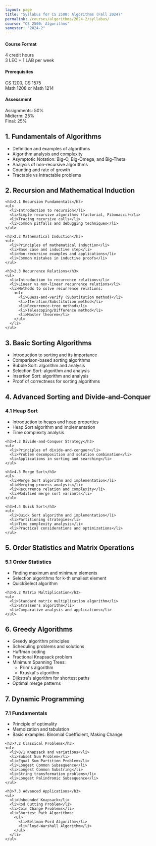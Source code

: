 ```yaml
---
layout: page
title: "Syllabus for CS 2500: Algorithms (Fall 2024)"
permalink: /courses/algorithms/2024-2/syllabus/
course: "CS 2500: Algorithms"
semester: "2024-2"
---
```


<div class="syllabus-container">
  <div class="topic-overview">
    <div class="topic-card">
      <h4>Course Format</h4>
      <p>4 credit hours<br> 3 LEC + 1 LAB per week</p>
    </div>
    <div class="topic-card">
      <h4>Prerequisites</h4>
      <p>CS 1200, CS 1575<br>Math 1208 or Math 1214</p>
    </div>
    <div class="topic-card">
      <h4>Assessment</h4>
      <p>Assignments: 50%<br>Midterm: 25%<br>Final: 25%</p>
    </div>
  </div>

  <div class="syllabus-section">
    <div class="section-header">
      <h2>1. Fundamentals of Algorithms</h2>
    </div>
    <ul>
      <li>Definition and examples of algorithms</li>
      <li>Algorithm analysis and complexity</li>
      <li>Asymptotic Notation: Big-O, Big-Omega, and Big-Theta</li>
      <li>Analysis of non-recursive algorithms</li>
      <li>Counting and rate of growth</li>
      <li>Tractable vs Intractable problems</li>
    </ul>
  </div>

  <div class="syllabus-section">
    <div class="section-header">
      <h2>2. Recursion and Mathematical Induction</h2>
    </div>
    
    <h3>2.1 Recursion Fundamentals</h3>
    <ul>
      <li>Introduction to recursion</li>
      <li>Simple recursive algorithms (factorial, Fibonacci)</li>
      <li>Tracing recursive calls</li>
      <li>Common pitfalls and debugging techniques</li>
    </ul>
    
    <h3>2.2 Mathematical Induction</h3>
    <ul>
      <li>Principles of mathematical induction</li>
      <li>Base case and inductive step</li>
      <li>Non-recursive examples and applications</li>
      <li>Common mistakes in inductive proofs</li>
    </ul>

    <h3>2.3 Recurrence Relations</h3>
    <ul>
      <li>Introduction to recurrence relations</li>
      <li>Linear vs non-linear recurrence relations</li>
      <li>Methods to solve recurrence relations:
        <ul>
          <li>Guess-and-verify (Substitution method)</li>
          <li>Iteration/Substitution method</li>
          <li>Recurrence-tree method</li>
          <li>Telescoping/Difference method</li>
          <li>Master theorem</li>
        </ul>
      </li>
    </ul>

  </div>

  <div class="syllabus-section">
    <div class="section-header">
      <h2>3. Basic Sorting Algorithms</h2>
    </div>
    <ul>
      <li>Introduction to sorting and its importance</li>
      <li>Comparison-based sorting algorithms</li>
      <li>Bubble Sort: algorithm and analysis</li>
      <li>Selection Sort: algorithm and analysis</li>
      <li>Insertion Sort: algorithm and analysis</li>
      <li>Proof of correctness for sorting algorithms</li>
    </ul>
  </div>

  <div class="syllabus-section">
    <div class="section-header">
      <h2>4. Advanced Sorting and Divide-and-Conquer</h2>
    </div>
    <h3>4.1 Heap Sort</h3>
    <ul>
      <li>Introduction to heaps and heap properties</li>
      <li>Heap Sort algorithm and implementation</li>
      <li>Time complexity analysis</li>
    </ul>

    <h3>4.2 Divide-and-Conquer Strategy</h3>
    <ul>
      <li>Principles of divide-and-conquer</li>
      <li>Problem decomposition and solution combination</li>
      <li>Applications in sorting and searching</li>
    </ul>

    <h3>4.3 Merge Sort</h3>
    <ul>
      <li>Merge Sort algorithm and implementation</li>
      <li>Merging process analysis</li>
      <li>Recurrence relation and complexity</li>
      <li>Modified merge sort variants</li>
    </ul>

    <h3>4.4 Quick Sort</h3>
    <ul>
      <li>Quick Sort algorithm and implementation</li>
      <li>Partitioning strategies</li>
      <li>Time complexity analysis</li>
      <li>Practical considerations and optimizations</li>
    </ul>

  </div>

  <div class="syllabus-section">
    <div class="section-header">
      <h2>5. Order Statistics and Matrix Operations</h2>
    </div>
    <h3>5.1 Order Statistics</h3>
    <ul>
      <li>Finding maximum and minimum elements</li>
      <li>Selection algorithms for k-th smallest element</li>
      <li>QuickSelect algorithm</li>
    </ul>

    <h3>5.2 Matrix Multiplication</h3>
    <ul>
      <li>Standard matrix multiplication algorithm</li>
      <li>Strassen's algorithm</li>
      <li>Comparative analysis and applications</li>
    </ul>

  </div>

  <div class="syllabus-section">
    <div class="section-header">
      <h2>6. Greedy Algorithms</h2>
    </div>
    <ul>
      <li>Greedy algorithm principles</li>
      <li>Scheduling problems and solutions</li>
      <li>Huffman coding</li>
      <li>Fractional Knapsack problem</li>
      <li>Minimum Spanning Trees:
        <ul>
          <li>Prim's algorithm</li>
          <li>Kruskal's algorithm</li>
        </ul>
      </li>
      <li>Dijkstra's algorithm for shortest paths</li>
      <li>Optimal merge patterns</li>
    </ul>
  </div>

  <div class="syllabus-section">
    <div class="section-header">
      <h2>7. Dynamic Programming</h2>
    </div>
    <h3>7.1 Fundamentals</h3>
    <ul>
      <li>Principle of optimality</li>
      <li>Memoization and tabulation</li>
      <li>Basic examples: Binomial Coefficient, Making Change</li>
    </ul>

    <h3>7.2 Classical Problems</h3>
    <ul>
      <li>0/1 Knapsack and variations</li>
      <li>Subset Sum Problem</li>
      <li>Equal Sum Partition Problem</li>
      <li>Longest Common Subsequence</li>
      <li>Longest Common Substring</li>
      <li>String transformation problems</li>
      <li>Longest Palindromic Subsequence</li>
    </ul>

    <h3>7.3 Advanced Applications</h3>
    <ul>
      <li>Unbounded Knapsack</li>
      <li>Rod Cutting Problem</li>
      <li>Coin Change Problems</li>
      <li>Shortest Path Algorithms:
        <ul>
          <li>Bellman-Ford Algorithm</li>
          <li>Floyd-Warshall Algorithm</li>
        </ul>
      </li>
    </ul>

  </div>

